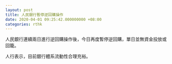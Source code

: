 ```yaml
---
layout: post
title: 人民銀行暫停逆回購操作
date: 2020-04-01 09:25:42.000000000 +08:00
categories: rthk
---
```


人民銀行連續兩日進行逆回購操作後，今日再度暫停逆回購，單日並無資金投放或回籠。

人行表示，目前銀行體系流動性合理充裕。
